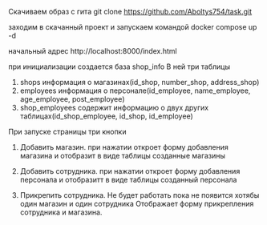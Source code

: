 Скачиваем образ с гита
git clone https://github.com/Aboltys754/task.git

заходим в скачанный проект и запускаем командой 
docker compose up -d

начальный адрес
http://localhost:8000/index.html

при инициализации создается база shop_info
В ней три таблицы
1. shops информация о магазинах(id_shop, number_shop, address_shop)
2. employees информация о персонале(id_employee, name_employee, age_employee, post_employee)
3. shop_employees содержит информацию о двух других таблицах(id_shop_employee, id_shop, id_employee)


При запуске страницы три кнопки
1. Добавить магазин.
при нажатии откроет форму добавления магазина и отобразит в виде таблицы созданные магазины

2. Добавить сотрудника.
при нажатии откроет форму добавления персонала и отобразитт в виде таблицы созданный персонала

3. Прикрепить сотрудника.
Не будет работать пока не появится хотябы один магазин и один сотрудника
Отображает форму прикрепления сотрудника и магазина.

